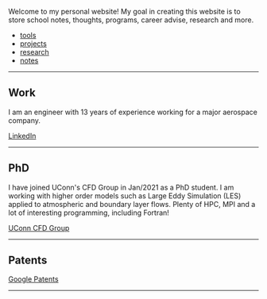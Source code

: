 Welcome to my personal website!
My goal in creating this website is to store school notes, thoughts, programs, career advise, research and more.

+ [tools](./pages/tools.md)
+ [projects](./pages/projects.md)
+ [research](./pages/research.md)
+ [notes](./pages/notes.md)

---

## Work

I am an engineer with 13 years of experience working for a major aerospace company. 

[LinkedIn](http://www.linkedin.com/in/jonas-engineer)

---

## PhD

I have joined UConn's CFD Group in Jan/2021 as a PhD student. I am working with higher order models such as Large Eddy Simulation (LES) applied to atmospheric and boundary layer flows. Plenty of HPC, MPI and a lot of interesting programming, including Fortran!

[UConn CFD Group](https://cfd.engr.uconn.edu/)

---

## Patents

[Google Patents](https://patents.google.com/?inventor=Jonas+Banhos)

---
